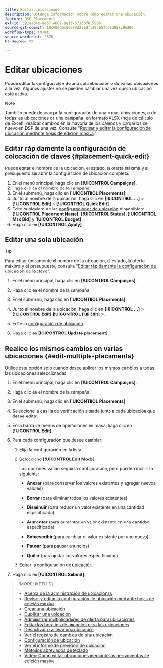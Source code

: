 ```yaml
---
title: Editar ubicaciones
description: Obtenga información sobre cómo editar una ubicación.
feature: DSP Placements
exl-id: 391aa34e-ae37-4682-9e1b-571c3f015996
source-git-commit: 18c68edec80a80d236df138c05fba8d857c9ed9e
workflow-type: tm+mt
source-wordcount: '378'
ht-degree: 0%

---
```


# Editar ubicaciones

Puede editar la configuración de una sola ubicación o de varias ubicaciones a la vez. Algunos ajustes no se pueden cambiar una vez que la ubicación está activa.

<!-- Some placements don't have these options. Clarify which placement types aren't eligible -- is it PG placements, or all placements using private inventory? And anything else? -->

>[!NOTE]
>
>También puede descargar la configuración de una o más ubicaciones, o de todas las ubicaciones de una campaña, en formato XLSX (hoja de cálculo de Excel); realizar cambios en la mayoría de los campos y cargarlos de nuevo en DSP de una vez. Consulte &quot;[Revisar y editar la configuración de ubicación mediante hojas de edición masiva](placement-qa.md).&quot;

## Editar rápidamente la configuración de colocación de claves {#placement-quick-edit}

Puede editar el nombre de la ubicación, el estado, la oferta máxima y el presupuesto sin abrir la configuración de ubicación completa.

1. En el menú principal, haga clic en **[!UICONTROL Campaigns]**.
1. Haga clic en el nombre de la campaña.
1. En el submenú, haga clic en **[!UICONTROL Placements]**.
1. Junto al nombre de la ubicación, haga clic en **[!UICONTROL ...]** > **[!UICONTROL Edit]** > **[!UICONTROL Quick Edit]**.
1. Edite cualquiera de las [configuraciones de ubicación](placement-settings.md) disponibles: **[!UICONTROL Placement Name]**, **[!UICONTROL Status]**, **[!UICONTROL Max Bid]** y **[!UICONTROL Budget]**.
1. Haga clic en **[!UICONTROL Apply]**.

## Editar una sola ubicación

>[!TIP]
>
> Para editar únicamente el nombre de la ubicación, el estado, la oferta máxima y el presupuesto, consulta &quot;[Editar rápidamente la configuración de ubicación de la clave](#placement-quick-edit)&quot;.

1. En el menú principal, haga clic en **[!UICONTROL Campaigns]**.

1. Haga clic en el nombre de la campaña.

1. En el submenú, haga clic en **[!UICONTROL Placements]**.

1. Junto al nombre de la ubicación, haga clic en **[!UICONTROL ...]** > **[!UICONTROL Edit]** **[!UICONTROL Full Edit]** > .

1. Edite la [configuración de ubicación](placement-settings.md).

1. Haga clic en **[!UICONTROL Update placement]**.

## Realice los mismos cambios en varias ubicaciones {#edit-multiple-placements}

Utilice esta opción solo cuando desee aplicar los mismos cambios a todas las ubicaciones seleccionadas.

1. En el menú principal, haga clic en **[!UICONTROL Campaigns]**.

1. Haga clic en el nombre de la campaña.

1. En el submenú, haga clic en **[!UICONTROL Placements]**.

1. Seleccione la casilla de verificación situada junto a cada ubicación que desee editar.

1. En la barra de menús de operaciones en masa, haga clic en **[!UICONTROL Edit]**.

1. Para cada configuración que desee cambiar:

   1. Elija la configuración en la lista.

   1. Seleccione **[!UICONTROL Edit Mode]**.

      Las opciones varían según la configuración, pero pueden incluir lo siguiente:

      * **Anexar** (para conservar los valores existentes y agregar nuevos valores)

      * **Borrar** (para eliminar todos los valores existentes)

      * **Disminuir** (para reducir un valor existente en una cantidad especificada)

      * **Aumentar** (para aumentar un valor existente en una cantidad especificada)

      * **Sobrescribir** (para cambiar el valor existente por uno nuevo)

      * **Pausar** (para pausar anuncios)

      * **Quitar** (para quitar los valores especificados)

   1. Editar la configuración de [ubicación](placement-settings.md).

1. Haga clic en **[!UICONTROL Submit]**.

>[!MORELIKETHIS]
>
>* [Acerca de la administración de ubicaciones](placement-about.md)
>* [Revisar y editar la configuración de ubicación mediante hojas de edición masiva](placement-qa.md)
>* [Crear una ubicación](placement-create.md)
>* [Duplicar una ubicación](placement-duplicate.md)
>* [Administrar multiplicadores de oferta para ubicaciones](placement-manage-bid-multipliers.md)
>* [Editar los horarios de anuncios para las ubicaciones](placement-edit-ad-schedule.md)
>* [Desactivar o activar una ubicación](placement-pause-activate.md)
>* [Ver el registro de cambios de una ubicación](placement-change-log.md)
>* [Configuración de ubicación](placement-settings.md)
>* [Ver el informe de previsión de ubicación](/help/dsp/campaign-management/reports/placement-forecast.md)
>* [Métodos abreviados de teclado](/help/dsp/campaign-management/reports/keyboard-shortcuts.md)
>* [Vídeo: Cómo editar ubicaciones mediante las herramientas de edición masiva](https://experienceleague.adobe.com/docs/advertising-learn/tutorials/dsp/bulk-edit-placement-tools.html)
